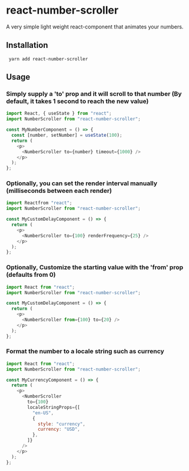 # react-number-scroller

A very simple light weight react-component that animates your numbers.

## Installation

` yarn add react-number-scroller`

## Usage

### Simply supply a 'to' prop and it will scroll to that number (By default, it takes 1 second to reach the new value)

```javascript
import React, { useState } from "react";
import NumberScroller from "react-number-scroller";

const MyNumberComponent = () => {
  const [number, setNumber] = useState(100);
  return (
    <p>
      <NumberScroller to={number} timeout={1000} />
    </p>
  );
};
```

### Optionally, you can set the render interval manually (milliseconds between each render)

```javascript
import Reactfrom "react";
import NumberScroller from "react-number-scroller";

const MyCustomDelayComponent = () => {
  return (
    <p>
      <NumberScroller to={100} renderFrequency={25} />
    </p>
  );
};
```

### Optionally, Customize the starting value with the 'from' prop (defaults from 0)

```javascript
import React from "react";
import NumberScroller from "react-number-scroller";

const MyCustomDelayComponent = () => {
  return (
    <p>
      <NumberScroller from={100} to={20} />
    </p>
  );
};
```

### Format the number to a locale string such as currency

```javascript
import React from "react";
import NumberScroller from "react-number-scroller";

const MyCurrencyComponent = () => {
  return (
    <p>
      <NumberScroller
        to={100}
        localeStringProps={[
          "en-US",
          {
            style: "currency",
            currency: "USD",
          },
        ]}
      />
    </p>
  );
};
```
